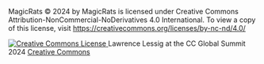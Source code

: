 MagicRats © 2024 by MagicRats is licensed under Creative Commons Attribution-NonCommercial-NoDerivatives 4.0 International. To view a copy of this license, visit https://creativecommons.org/licenses/by-nc-nd/4.0/


<div about="<LINK TO MEDIAFILE>">
          <a rel="license" href="https://creativecommons.org/licenses/by/3.0/" >
            <img alt="Creative Commons License" style="border-width:0" 
              src="https://i.creativecommons.org/l/by/3.0/88x31.png" />
          </a>
          <span xmlns:dct="http://purl.org/dc/terms/" property="dct:title">
            Lawrence Lessig at the CC Global Summit 2024
          </span>
          <a xmlns:cc="https://creativecommons.org/ns#" 
          href="https://vimeo.com/143427866"
          property="cc:attributionName
          rel="cc:attributionURL">
            Creative Commons
          </a>
        </div>
